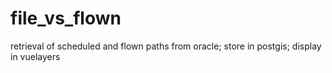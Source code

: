 # file_vs_flown
retrieval of scheduled and flown paths from oracle; store in postgis; display in vuelayers
